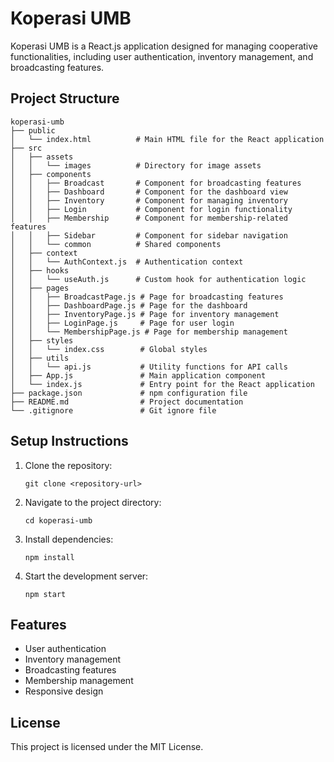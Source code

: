 # Koperasi UMB

Koperasi UMB is a React.js application designed for managing cooperative functionalities, including user authentication, inventory management, and broadcasting features.

## Project Structure

```
koperasi-umb
├── public
│   └── index.html          # Main HTML file for the React application
├── src
│   ├── assets
│   │   └── images          # Directory for image assets
│   ├── components
│   │   ├── Broadcast       # Component for broadcasting features
│   │   ├── Dashboard       # Component for the dashboard view
│   │   ├── Inventory       # Component for managing inventory
│   │   ├── Login           # Component for login functionality
│   │   ├── Membership      # Component for membership-related features
│   │   ├── Sidebar         # Component for sidebar navigation
│   │   └── common          # Shared components
│   ├── context
│   │   └── AuthContext.js  # Authentication context
│   ├── hooks
│   │   └── useAuth.js      # Custom hook for authentication logic
│   ├── pages
│   │   ├── BroadcastPage.js # Page for broadcasting features
│   │   ├── DashboardPage.js # Page for the dashboard
│   │   ├── InventoryPage.js # Page for inventory management
│   │   ├── LoginPage.js     # Page for user login
│   │   └── MembershipPage.js # Page for membership management
│   ├── styles
│   │   └── index.css        # Global styles
│   ├── utils
│   │   └── api.js           # Utility functions for API calls
│   ├── App.js               # Main application component
│   └── index.js             # Entry point for the React application
├── package.json             # npm configuration file
├── README.md                # Project documentation
└── .gitignore               # Git ignore file
```

## Setup Instructions

1. Clone the repository:
   ```
   git clone <repository-url>
   ```

2. Navigate to the project directory:
   ```
   cd koperasi-umb
   ```

3. Install dependencies:
   ```
   npm install
   ```

4. Start the development server:
   ```
   npm start
   ```

## Features

- User authentication
- Inventory management
- Broadcasting features
- Membership management
- Responsive design

## License

This project is licensed under the MIT License.